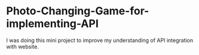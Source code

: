 # Photo-Changing-Game-for-implementing-API
I was doing this mini project to improve my understanding of API integration with website.
